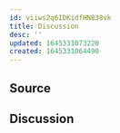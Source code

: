 ```yaml
---
id: viiws2q6IDKidfHNB38vk
title: Discussion
desc: ''
updated: 1645331073220
created: 1645331064490
---
```


## Source

## Discussion
